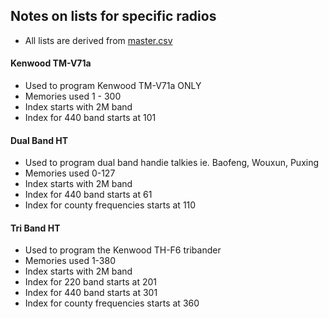 ## Notes on lists for specific radios

* All lists are derived from [master.csv](https://github.com/bhhoyer/SJACSflist/blob/master/master.csv)

#### Kenwood TM-V71a

* Used to program Kenwood TM-V71a ONLY
* Memories used 1 - 300
* Index starts with 2M band
* Index for 440 band starts at 101

#### Dual Band HT

* Used to program dual band handie talkies ie. Baofeng, Wouxun, Puxing
* Memories used 0-127
* Index starts with 2M band
* Index for 440 band starts at 61
* Index for county frequencies starts at 110

#### Tri Band HT

* Used to program the Kenwood TH-F6 tribander
* Memories used 1-380
* Index starts with 2M band
* Index for 220 band starts at 201
* Index for 440 band starts at 301
* Index for county frequencies starts at 360